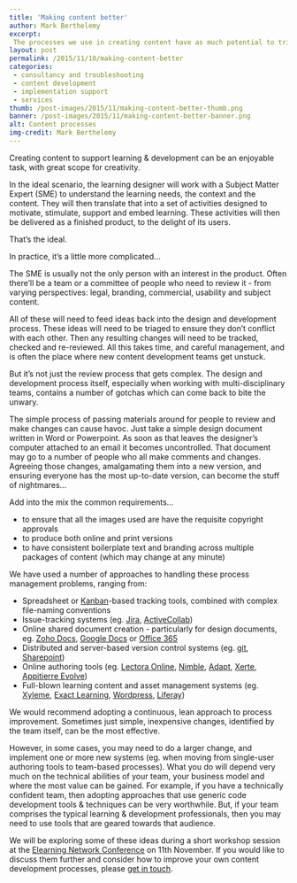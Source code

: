 ```yaml
---
title: 'Making content better'
author: Mark Berthelemy
excerpt: 
 The processes we use in creating content have as much potential to trip us up as the content itself!
layout: post
permalink: /2015/11/10/making-content-better
categories:
 - consultancy and troubleshooting
 - content development
 - implementation support
 - services
thumb: /post-images/2015/11/making-content-better-thumb.png
banner: /post-images/2015/11/making-content-better-banner.png
alt: Content processes
img-credit: Mark Berthelemy
---
```

Creating content to support learning &amp; development can be an enjoyable task, with great scope for creativity.

In the ideal scenario, the learning designer will work with a Subject Matter Expert (SME) to understand the learning needs, the context and the content. They will then translate that into a set of activities designed to motivate, stimulate, support and embed learning. These activities will then be delivered as a finished product, to the delight of its users.

That&rsquo;s the ideal.

In practice, it&rsquo;s a little more complicated...

The SME is usually not the only person with an interest in the product. Often there&rsquo;ll be a team or a committee of people who need to review it - from varying perspectives: legal, branding, commercial, usability and subject content.

All of these will need to feed ideas back into the design and development process. These ideas will need to be triaged to ensure they don&rsquo;t conflict with each other. Then any resulting changes will need to be tracked, checked and re-reviewed. All this takes time, and careful management, and is often the place where new content development teams get unstuck.

But it&rsquo;s not just the review process that gets complex. The design and development process itself, especially when working with multi-disciplinary teams, contains a number of gotchas which can come back to bite the unwary.

The simple process of passing materials around for people to review and make changes can cause havoc. Just take a simple design document written in Word or Powerpoint. As soon as that leaves the designer&rsquo;s computer attached to an email it becomes uncontrolled. That document may go to a number of people who all make comments and changes. Agreeing those changes, amalgamating them into a new version, and ensuring everyone has the most up-to-date version, can become the stuff of nightmares...

Add into the mix the common requirements...

- to ensure that all the images used are have the requisite copyright approvals
- to produce both online and print versions
- to have consistent boilerplate text and branding across multiple packages of content (which may change at any minute)

We have used a number of approaches to handling these process management problems, ranging from:

- Spreadsheet or <a href="https://en.wikipedia.org/wiki/Kanban" target="_blank">Kanban</a>-based tracking tools, combined with complex file-naming conventions
- Issue-tracking systems (eg. <a href="https://www.atlassian.com/software/jira/" target="_blank">Jira</a>, <a href="https://www.activecollab.com/" target="_blank">ActiveCollab</a>)
- Online shared document creation - particularly for design documents, eg.  <a href="https://www.zoho.com/docs/" target="_blank">Zoho Docs</a>, <a href="https://www.google.com/docs/about/" target="_blank">Google Docs</a> or <a href="https://products.office.com/en-gb/business/office-365-online-business-software-programs" target="_blank">Office 365</a>
- Distributed and server-based version control systems (eg. <a href="https://git-scm.com/" target="_blank">git</a>, <a href="https://products.office.com/en-us/sharepoint/collaboration" target="_blank">Sharepoint</a>)
- Online authoring tools (eg. <a href="http://trivantis.com/products/lectora-online-authoring/" target="_blank">Lectora Online</a>, <a href="https://elearning247.com/nimble/" target="_blank">Nimble</a>, <a href="https://community.adaptlearning.org/" target="_blank">Adapt</a>, <a href="http://www.xerte.org.uk/" target="_blank">Xerte</a>, <a href="http://www.appitierre.com/" target="_blank">Appitierre Evolve</a>)
- Full-blown learning content and asset management systems (eg. <a href="http://www.xyleme.com/" target="_blank">Xyleme</a>, <a href="http://www.exact-learning.com/" target="_blank">Exact Learning</a>, <a href="https://wordpress.org/" target="_blank">Wordpress</a>, <a href="http://www.liferay.com/" target="_blank">Liferay</a>)

We would recommend adopting a continuous, lean approach to process improvement. Sometimes just simple, inexpensive changes, identified by the team itself, can be the most effective.

However, in some cases, you may need to do a larger change, and implement one or more new systems (eg. when moving from single-user authoring tools to team-based processes). What you do will depend very much on the technical abilities of your team, your business model and where the most value can be gained. For example, if you have a technically confident team, then adopting approaches that use generic code development tools &amp; techniques can be very worthwhile. But, if your team comprises the typical learning &amp; development professionals, then you may need to use tools that are geared towards that audience. 

We will be exploring some of these ideas during a short workshop session at the <a href="http://www.elearningnetwork.org/eln-events/eln-conference/" target="_blank">Elearning Network Conference</a> on 11th November. If you would like to discuss them further and consider how to improve your own content development processes, please <a href="/contact.html">get in touch</a>.

